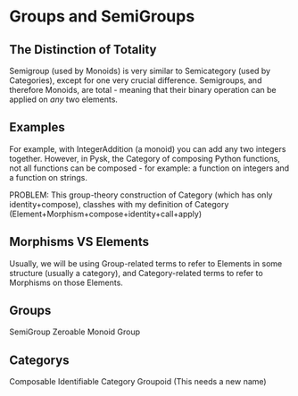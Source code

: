 
Groups and SemiGroups
===========================================


The Distinction of Totality
---------------------------------
Semigroup (used by Monoids) is very similar to Semicategory (used by Categories),
except for one very crucial difference. Semigroups, and therefore Monoids, are
total - meaning that their binary operation can be applied on *any* two
elements.

Examples
------------
For example, with IntegerAddition (a monoid) you can add any two
integers together. However, in Pysk, the Category of composing Python functions,
not all functions can be composed - for example: a function on integers and a
function on strings.

PROBLEM: This group-theory construction of Category (which has only identity+compose), classhes with my definition of Category (Element+Morphism+compose+identity+call+apply)

Morphisms VS Elements
------------------------
Usually, we will be using Group-related terms to refer to Elements in some structure (usually a category), and Category-related terms to refer to Morphisms on those Elements.

Groups
--------
SemiGroup
Zeroable
Monoid
Group


Categorys
------------
Composable
Identifiable
Category
Groupoid  (This needs a new name)
